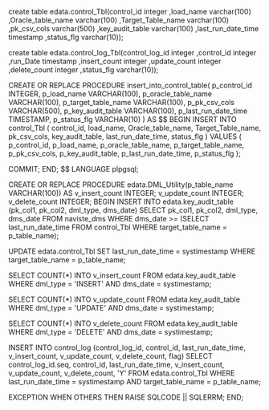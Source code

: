 create table edata.control_Tbl(control_id integer
,load_name varchar(100)
,Oracle_table_name varchar(100)
,Target_Table_name varchar(100)
,pk_csv_cols varchar(500)
,key_audit_table varchar(100)
,last_run_date_time timestamp
,status_flg varchar(10));

create table edata.control_log_Tbl(control_log_id integer
,control_id integer
,run_Date timestamp
,insert_count integer
,update_count integer
,delete_count integer
,status_flg varchar(10));

CREATE OR REPLACE PROCEDURE insert_into_control_table(
  p_control_id INTEGER,
  p_load_name VARCHAR(100),
  p_oracle_table_name VARCHAR(100),
  p_target_table_name VARCHAR(100),
  p_pk_csv_cols VARCHAR(500),
  p_key_audit_table VARCHAR(100),
  p_last_run_date_time TIMESTAMP,
  p_status_flg VARCHAR(10)
)
AS $$
BEGIN
  INSERT INTO control_Tbl (
    control_id,
    load_name,
    Oracle_table_name,
    Target_Table_name,
    pk_csv_cols,
    key_audit_table,
    last_run_date_time,
    status_flg
  )
  VALUES (
    p_control_id,
    p_load_name,
    p_oracle_table_name,
    p_target_table_name,
    p_pk_csv_cols,
    p_key_audit_table,
    p_last_run_date_time,
    p_status_flg
  );
  
  COMMIT;
END;
$$ LANGUAGE plpgsql;

CREATE OR REPLACE PROCEDURE edata.DML_Utility(p_table_name VARCHAR(100))
AS
  v_insert_count INTEGER;
  v_update_count INTEGER;
  v_delete_count INTEGER;
BEGIN
  INSERT INTO edata.key_audit_table (pk_col1, pk_col2, dml_type, dms_date)
  SELECT pk_col1, pk_col2, dml_type, dms_date
  FROM naviste_dms
  WHERE dms_date >= (SELECT last_run_date_time FROM control_Tbl WHERE target_table_name = p_table_name);

  UPDATE edata.control_Tbl
  SET last_run_date_time = systimestamp
  WHERE target_table_name = p_table_name;

  SELECT COUNT(*) INTO v_insert_count
  FROM edata.key_audit_table
  WHERE dml_type = 'INSERT' AND dms_date = systimestamp;

  SELECT COUNT(*) INTO v_update_count
  FROM edata.key_audit_table
  WHERE dml_type = 'UPDATE' AND dms_date = systimestamp;

  SELECT COUNT(*) INTO v_delete_count
  FROM edata.key_audit_table
  WHERE dml_type = 'DELETE' AND dms_date = systimestamp;

  INSERT INTO control_log (control_log_id, control_id, last_run_date_time, v_insert_count, v_update_count, v_delete_count, flag)
  SELECT control_log_id.seq, control_id, last_run_date_time, v_insert_count, v_update_count, v_delete_count, 'Y'
  FROM edata.control_Tbl
  WHERE last_run_date_time = systimestamp
    AND target_table_name = p_table_name;

EXCEPTION
  WHEN OTHERS THEN
    RAISE SQLCODE || SQLERRM;
END;
